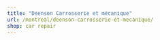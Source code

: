 ```yaml
---
title: "Deenson Carrosserie et mécanique"
url: /montreal/deenson-carrosserie-et-mecanique/
shop: car repair
---
```

